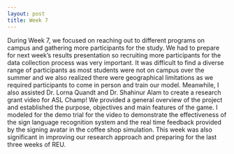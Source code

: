 ```yaml
---
layout: post
title: Week 7
---
```


During Week 7, we focused on reaching out to different programs on campus and gathering more participants for the study. We had to prepare for next week’s results presentation so recruiting more participants for the data collection process was very important. It was difficult to find a diverse range of participants as most students were not on campus over the summer and we also realized there were geographical limitations as we required participants to come in person and train our model. Meanwhile, I also assisted Dr. Lorna Quandt and Dr. Shahinur Alam to create a research grant video for ASL Champ! We provided a general overview of the project and established the purpose, objectives and main features of the game. I modeled for the demo trial for the video to demonstrate the effectiveness of the sign language recognition system and the real time feedback provided by the signing avatar in the coffee shop simulation. This week was also significant in improving our research approach and preparing for the last three weeks of REU. 
